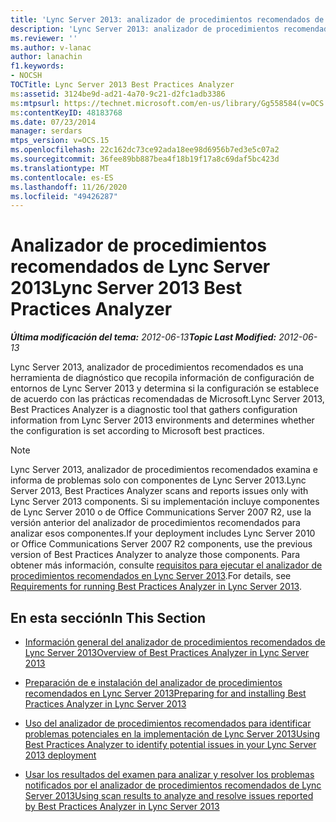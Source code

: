 ```yaml
---
title: 'Lync Server 2013: analizador de procedimientos recomendados de Lync Server'
description: 'Lync Server 2013: analizador de procedimientos recomendados de Lync Server.'
ms.reviewer: ''
ms.author: v-lanac
author: lanachin
f1.keywords:
- NOCSH
TOCTitle: Lync Server 2013 Best Practices Analyzer
ms:assetid: 3124be9d-ad21-4a70-9c21-d2fc1adb3386
ms:mtpsurl: https://technet.microsoft.com/en-us/library/Gg558584(v=OCS.15)
ms:contentKeyID: 48183768
ms.date: 07/23/2014
manager: serdars
mtps_version: v=OCS.15
ms.openlocfilehash: 22c162dc73ce92ada18ee98d6956b7ed3e5c07a2
ms.sourcegitcommit: 36fee89bb887bea4f18b19f17a8c69daf5bc423d
ms.translationtype: MT
ms.contentlocale: es-ES
ms.lasthandoff: 11/26/2020
ms.locfileid: "49426287"
---
```

# <a name="lync-server-2013-best-practices-analyzer"></a><span data-ttu-id="27797-103">Analizador de procedimientos recomendados de Lync Server 2013</span><span class="sxs-lookup"><span data-stu-id="27797-103">Lync Server 2013 Best Practices Analyzer</span></span>

<div data-xmlns="http://www.w3.org/1999/xhtml">

<div class="topic" data-xmlns="http://www.w3.org/1999/xhtml" data-msxsl="urn:schemas-microsoft-com:xslt" data-cs="https://msdn.microsoft.com/">

<div data-asp="https://msdn2.microsoft.com/asp">



</div>

<div id="mainSection">

<div id="mainBody"><span data-ttu-id="27797-104">

<span> </span></span><span class="sxs-lookup"><span data-stu-id="27797-104">

<span> </span></span></span>

<span data-ttu-id="27797-105">_**Última modificación del tema:** 2012-06-13_</span><span class="sxs-lookup"><span data-stu-id="27797-105">_**Topic Last Modified:** 2012-06-13_</span></span>

<span data-ttu-id="27797-106">Lync Server 2013, analizador de procedimientos recomendados es una herramienta de diagnóstico que recopila información de configuración de entornos de Lync Server 2013 y determina si la configuración se establece de acuerdo con las prácticas recomendadas de Microsoft.</span><span class="sxs-lookup"><span data-stu-id="27797-106">Lync Server 2013, Best Practices Analyzer is a diagnostic tool that gathers configuration information from Lync Server 2013 environments and determines whether the configuration is set according to Microsoft best practices.</span></span>

<div>


> [!NOTE]  
> <span data-ttu-id="27797-107">Lync Server 2013, analizador de procedimientos recomendados examina e informa de problemas solo con componentes de Lync Server 2013.</span><span class="sxs-lookup"><span data-stu-id="27797-107">Lync Server 2013, Best Practices Analyzer scans and reports issues only with Lync Server 2013 components.</span></span> <span data-ttu-id="27797-108">Si su implementación incluye componentes de Lync Server 2010 o de Office Communications Server 2007 R2, use la versión anterior del analizador de procedimientos recomendados para analizar esos componentes.</span><span class="sxs-lookup"><span data-stu-id="27797-108">If your deployment includes Lync Server 2010 or Office Communications Server 2007 R2 components, use the previous version of Best Practices Analyzer to analyze those components.</span></span> <span data-ttu-id="27797-109">Para obtener más información, consulte <A href="lync-server-2013-requirements-for-running-best-practices-analyzer.md">requisitos para ejecutar el analizador de procedimientos recomendados en Lync Server 2013</A>.</span><span class="sxs-lookup"><span data-stu-id="27797-109">For details, see <A href="lync-server-2013-requirements-for-running-best-practices-analyzer.md">Requirements for running Best Practices Analyzer in Lync Server 2013</A>.</span></span>



</div>

<div>

## <a name="in-this-section"></a><span data-ttu-id="27797-110">En esta sección</span><span class="sxs-lookup"><span data-stu-id="27797-110">In This Section</span></span>

  - [<span data-ttu-id="27797-111">Información general del analizador de procedimientos recomendados de Lync Server 2013</span><span class="sxs-lookup"><span data-stu-id="27797-111">Overview of Best Practices Analyzer in Lync Server 2013</span></span>](lync-server-2013-overview-of-best-practices-analyzer.md)

  - [<span data-ttu-id="27797-112">Preparación de e instalación del analizador de procedimientos recomendados en Lync Server 2013</span><span class="sxs-lookup"><span data-stu-id="27797-112">Preparing for and installing Best Practices Analyzer in Lync Server 2013</span></span>](lync-server-2013-preparing-for-and-installing-best-practices-analyzer.md)

  - [<span data-ttu-id="27797-113">Uso del analizador de procedimientos recomendados para identificar problemas potenciales en la implementación de Lync Server 2013</span><span class="sxs-lookup"><span data-stu-id="27797-113">Using Best Practices Analyzer to identify potential issues in your Lync Server 2013 deployment</span></span>](lync-server-2013-using-best-practices-analyzer-to-identify-potential-issues-in-your-deployment.md)

  - [<span data-ttu-id="27797-114">Usar los resultados del examen para analizar y resolver los problemas notificados por el analizador de procedimientos recomendados de Lync Server 2013</span><span class="sxs-lookup"><span data-stu-id="27797-114">Using scan results to analyze and resolve issues reported by Best Practices Analyzer in Lync Server 2013</span></span>](lync-server-2013-using-scan-results-to-analyze-and-resolve-issues-reported-by-best-practices-analyzer.md)

<span data-ttu-id="27797-115"></div>

</div>

<span> </span>

</div>

</div>

</span><span class="sxs-lookup"><span data-stu-id="27797-115"></div>

</div>

<span> </span>

</div>

</div>

</span></span></div>

